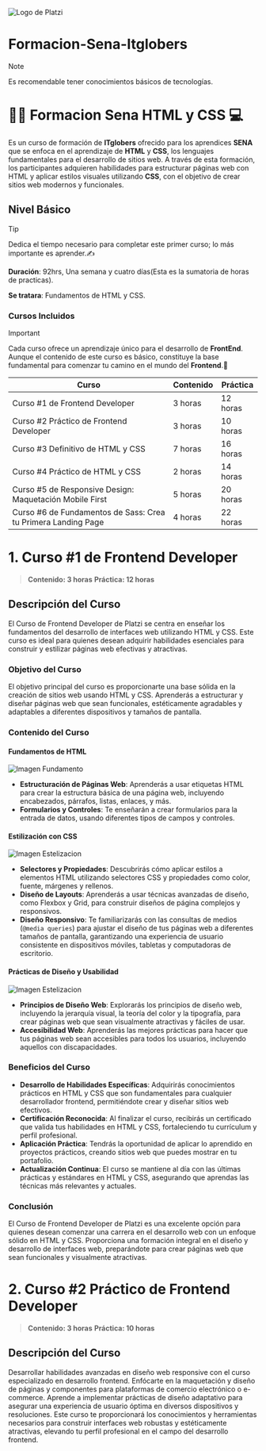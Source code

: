

![Logo de Platzi](https://upload.wikimedia.org/wikipedia/commons/thumb/3/32/Platzi.jpg/1024px-Platzi.jpg)

# Formacion-Sena-Itglobers

> [!NOTE]
> Es recomendable tener conocimientos básicos de tecnologías.

<h1> 👨‍💻 Formacion Sena HTML y CSS 💻 </h1>

Es un curso de formación de **ITglobers** ofrecido para los aprendices **SENA** que se enfoca en el aprendizaje de **HTML** y **CSS**, los lenguajes fundamentales para el desarrollo de sitios web. A través de esta formación, los participantes adquieren habilidades para estructurar páginas web con HTML y aplicar estilos visuales utilizando **CSS**, con el objetivo de crear sitios web modernos y funcionales.
## Nivel Básico

> [!TIP]
> Dedica el tiempo necesario para completar este primer curso; lo más importante es aprender.✍️


**Duración**: 92hrs, Una semana y cuatro días(Esta es la sumatoria de horas de practicas).

**Se tratara**: Fundamentos de HTML y CSS.


### Cursos Incluidos
> [!IMPORTANT]
> Cada curso ofrece un aprendizaje único para el desarrollo de **FrontEnd**. Aunque el contenido de este curso es básico, constituye la base fundamental para comenzar tu camino en el mundo del **Frontend**.🧠

| Curso                                      | Contenido | Práctica |
|--------------------------------------------|-----------|----------|
| Curso #1 de Frontend Developer             | 3 horas    | 12 horas |
| Curso #2 Práctico de Frontend Developer     | 3 horas    | 10 horas |
| Curso #3 Definitivo de HTML y CSS           | 7 horas    | 16 horas |
| Curso #4 Práctico de HTML y CSS             | 2 horas    | 14 horas |
| Curso #5 de Responsive Design: Maquetación Mobile First | 5 horas | 20 horas |
| Curso #6 de Fundamentos de Sass: Crea tu Primera Landing Page | 4 horas | 22 horas |


<h1> 1. Curso #1 de Frontend Developer </h1>

   >**Contenido: 3 horas**
   >**Práctica: 12 horas**


## Descripción del Curso

El Curso de Frontend Developer de Platzi se centra en enseñar los fundamentos del desarrollo de interfaces web utilizando HTML y CSS. Este curso es ideal para quienes desean adquirir habilidades esenciales para construir y estilizar páginas web efectivas y atractivas.

### Objetivo del Curso

El objetivo principal del curso es proporcionarte una base sólida en la creación de sitios web usando HTML y CSS. Aprenderás a estructurar y diseñar páginas web que sean funcionales, estéticamente agradables y adaptables a diferentes dispositivos y tamaños de pantalla.

### Contenido del Curso

#### Fundamentos de HTML

![Imagen Fundamento](https://miro.medium.com/v2/resize:fit:1400/1*ftOCZpEYB1eOn8hyF-5fCQ.jpeg)


- **Estructuración de Páginas Web**: Aprenderás a usar etiquetas HTML para crear la estructura básica de una página web, incluyendo encabezados, párrafos, listas, enlaces, y más.
- **Formularios y Controles**: Te enseñarán a crear formularios para la entrada de datos, usando diferentes tipos de campos y controles.

#### Estilización con CSS

![Imagen Estelizacion](https://jcweb.es/wp-content/uploads/2023/08/sintaxis-en-css3.jpg)


- **Selectores y Propiedades**: Descubrirás cómo aplicar estilos a elementos HTML utilizando selectores CSS y propiedades como color, fuente, márgenes y rellenos.
- **Diseño de Layouts**: Aprenderás a usar técnicas avanzadas de diseño, como Flexbox y Grid, para construir diseños de página complejos y responsivos.
- **Diseño Responsivo**: Te familiarizarás con las consultas de medios (`@media queries`) para ajustar el diseño de tus páginas web a diferentes tamaños de pantalla, garantizando una experiencia de usuario consistente en dispositivos móviles, tabletas y computadoras de escritorio.

#### Prácticas de Diseño y Usabilidad

![Imagen Estelizacion](https://kinsta.com/es/wp-content/uploads/sites/8/2020/09/diseno-de-paginas-web-sensibles.jpg
)

- **Principios de Diseño Web**: Explorarás los principios de diseño web, incluyendo la jerarquía visual, la teoría del color y la tipografía, para crear páginas web que sean visualmente atractivas y fáciles de usar.
- **Accesibilidad Web**: Aprenderás las mejores prácticas para hacer que tus páginas web sean accesibles para todos los usuarios, incluyendo aquellos con discapacidades.

### Beneficios del Curso

- **Desarrollo de Habilidades Específicas**: Adquirirás conocimientos prácticos en HTML y CSS que son fundamentales para cualquier desarrollador frontend, permitiéndote crear y diseñar sitios web efectivos.
- **Certificación Reconocida**: Al finalizar el curso, recibirás un certificado que valida tus habilidades en HTML y CSS, fortaleciendo tu currículum y perfil profesional.
- **Aplicación Práctica**: Tendrás la oportunidad de aplicar lo aprendido en proyectos prácticos, creando sitios web que puedes mostrar en tu portafolio.
- **Actualización Continua**: El curso se mantiene al día con las últimas prácticas y estándares en HTML y CSS, asegurando que aprendas las técnicas más relevantes y actuales.



### Conclusión

El Curso de Frontend Developer de Platzi es una excelente opción para quienes desean comenzar una carrera en el desarrollo web con un enfoque sólido en HTML y CSS. Proporciona una formación integral en el diseño y desarrollo de interfaces web, preparándote para crear páginas web que sean funcionales y visualmente atractivas.




<h1> 2. Curso #2 Práctico de Frontend Developer  </h1>

   >**Contenido: 3 horas**
   >**Práctica: 10 horas**

 

## Descripción del Curso

Desarrollar habilidades avanzadas en diseño web responsive con el curso especializado en desarrollo frontend. Enfócarte en la maquetación y diseño de páginas y componentes para plataformas de comercio electrónico o e-commerce. Aprende a implementar prácticas de diseño adaptativo para asegurar una experiencia de usuario óptima en diversos dispositivos y resoluciones. Este curso te proporcionará los conocimientos y herramientas necesarios para construir interfaces web robustas y estéticamente atractivas, elevando tu perfil profesional en el campo del desarrollo frontend.

